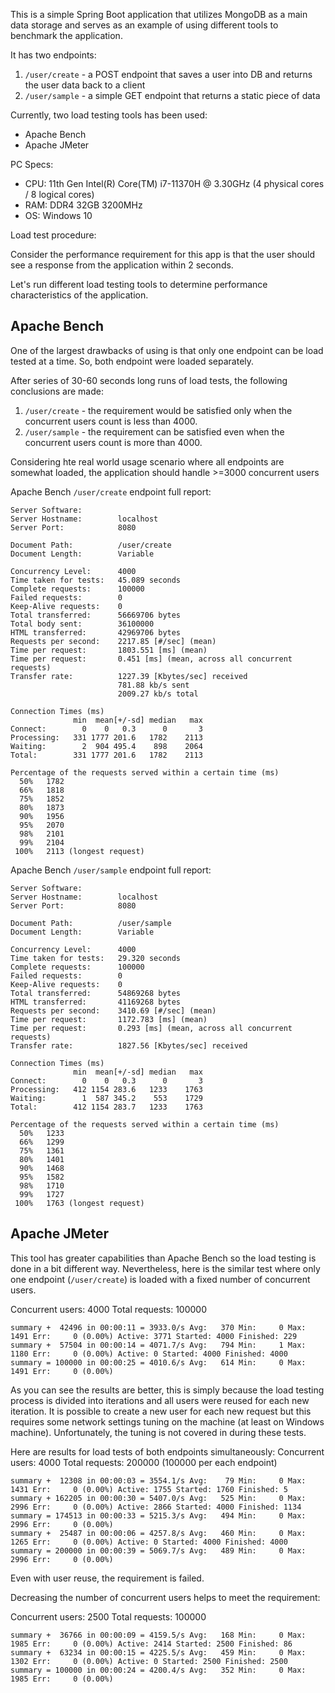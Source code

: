 This is a simple Spring Boot application that utilizes MongoDB as a main data storage and serves as an example of using different tools to benchmark the application.

It has two endpoints:
1. `/user/create` - a POST endpoint that saves a user into DB and returns the user data back to a client
2. `/user/sample` - a simple GET endpoint that returns a static piece of data

Currently, two load testing tools has been used:
- Apache Bench
- Apache JMeter

PC Specs:
- CPU: 11th Gen Intel(R) Core(TM) i7-11370H @ 3.30GHz (4 physical cores / 8 logical cores)
- RAM: DDR4 32GB 3200MHz
- OS: Windows 10


Load test procedure:

Consider the performance requirement for this app is that the user should see a response from the application within 2 seconds.

Let's run different load testing tools to determine performance characteristics of the application. 

## Apache Bench
One of the largest drawbacks of using is that only one endpoint can be load tested at a time.
So, both endpoint were loaded separately.

After series of 30-60 seconds long runs of load tests, the following conclusions are made:
1. `/user/create` - the requirement would be satisfied only when the concurrent users count is less than 4000.
2. `/user/sample` - the requirement can be satisfied even when the concurrent users count is more than 4000.

Considering hte real world usage scenario where all endpoints are somewhat loaded, the application should handle >=3000 concurrent users

Apache Bench `/user/create` endpoint full report:
```
Server Software:        
Server Hostname:        localhost
Server Port:            8080

Document Path:          /user/create
Document Length:        Variable

Concurrency Level:      4000
Time taken for tests:   45.089 seconds
Complete requests:      100000
Failed requests:        0
Keep-Alive requests:    0
Total transferred:      56669706 bytes
Total body sent:        36100000
HTML transferred:       42969706 bytes
Requests per second:    2217.85 [#/sec] (mean)
Time per request:       1803.551 [ms] (mean)
Time per request:       0.451 [ms] (mean, across all concurrent requests)
Transfer rate:          1227.39 [Kbytes/sec] received
                        781.88 kb/s sent
                        2009.27 kb/s total

Connection Times (ms)
              min  mean[+/-sd] median   max
Connect:        0    0   0.3      0       3
Processing:   331 1777 201.6   1782    2113
Waiting:        2  904 495.4    898    2064
Total:        331 1777 201.6   1782    2113

Percentage of the requests served within a certain time (ms)
  50%   1782
  66%   1818
  75%   1852
  80%   1873
  90%   1956
  95%   2070
  98%   2101
  99%   2104
 100%   2113 (longest request)

```

Apache Bench `/user/sample` endpoint full report:
```
Server Software:        
Server Hostname:        localhost
Server Port:            8080

Document Path:          /user/sample
Document Length:        Variable

Concurrency Level:      4000
Time taken for tests:   29.320 seconds
Complete requests:      100000
Failed requests:        0
Keep-Alive requests:    0
Total transferred:      54869268 bytes
HTML transferred:       41169268 bytes
Requests per second:    3410.69 [#/sec] (mean)
Time per request:       1172.783 [ms] (mean)
Time per request:       0.293 [ms] (mean, across all concurrent requests)
Transfer rate:          1827.56 [Kbytes/sec] received

Connection Times (ms)
              min  mean[+/-sd] median   max
Connect:        0    0   0.3      0       3
Processing:   412 1154 283.6   1233    1763
Waiting:        1  587 345.2    553    1729
Total:        412 1154 283.7   1233    1763

Percentage of the requests served within a certain time (ms)
  50%   1233
  66%   1299
  75%   1361
  80%   1401
  90%   1468
  95%   1582
  98%   1710
  99%   1727
 100%   1763 (longest request)

```


## Apache JMeter
This tool has greater capabilities than Apache Bench so the load testing is done in a bit different way. 
Nevertheless, here is the similar test where only one endpoint (`/user/create`) is loaded with a fixed number of concurrent users.

Concurrent users: 4000
Total requests: 100000

```
summary +  42496 in 00:00:11 = 3933.0/s Avg:   370 Min:     0 Max:  1491 Err:     0 (0.00%) Active: 3771 Started: 4000 Finished: 229
summary +  57504 in 00:00:14 = 4071.7/s Avg:   794 Min:     1 Max:  1180 Err:     0 (0.00%) Active: 0 Started: 4000 Finished: 4000
summary = 100000 in 00:00:25 = 4010.6/s Avg:   614 Min:     0 Max:  1491 Err:     0 (0.00%)
```
As you can see the results are better, this is simply because the load testing process is divided into iterations and all users were reused for each new iteration.
It is possible to create a new user for each new request but this requires some network settings tuning on the machine (at least on Windows machine).
Unfortunately, the tuning is not covered in during these tests.


Here are results for load tests of both endpoints simultaneously:
Concurrent users: 4000
Total requests: 200000 (100000 per each endpoint) 

```
summary +  12308 in 00:00:03 = 3554.1/s Avg:    79 Min:     0 Max:  1431 Err:     0 (0.00%) Active: 1755 Started: 1760 Finished: 5
summary + 162205 in 00:00:30 = 5407.0/s Avg:   525 Min:     0 Max:  2996 Err:     0 (0.00%) Active: 2866 Started: 4000 Finished: 1134
summary = 174513 in 00:00:33 = 5215.3/s Avg:   494 Min:     0 Max:  2996 Err:     0 (0.00%)
summary +  25487 in 00:00:06 = 4257.8/s Avg:   460 Min:     0 Max:  1265 Err:     0 (0.00%) Active: 0 Started: 4000 Finished: 4000
summary = 200000 in 00:00:39 = 5069.7/s Avg:   489 Min:     0 Max:  2996 Err:     0 (0.00%)
```

Even with user reuse, the requirement is failed.

Decreasing the number of concurrent users helps to meet the requirement:

Concurrent users: 2500
Total requests: 100000

```
summary +  36766 in 00:00:09 = 4159.5/s Avg:   168 Min:     0 Max:  1985 Err:     0 (0.00%) Active: 2414 Started: 2500 Finished: 86
summary +  63234 in 00:00:15 = 4225.5/s Avg:   459 Min:     0 Max:  1302 Err:     0 (0.00%) Active: 0 Started: 2500 Finished: 2500
summary = 100000 in 00:00:24 = 4200.4/s Avg:   352 Min:     0 Max:  1985 Err:     0 (0.00%)
```